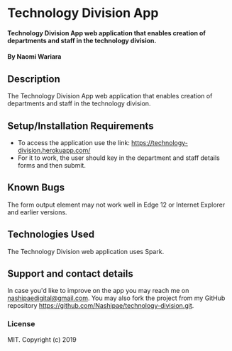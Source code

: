# Technology Division App
#### Technology Division App web application that enables creation of departments and staff in the technology division.
#### By **Naomi Wariara**
## Description
The Technology Division App web application that enables creation of departments and staff in the technology division.
## Setup/Installation Requirements
* To access the application use the link: https://technology-division.herokuapp.com/
* For it to work, the user should key in the department  and staff details  forms and then submit.

## Known Bugs
The form output element may not work well in Edge 12 or Internet Explorer and earlier versions.
## Technologies Used
The Technology Division web application uses Spark. 
## Support and contact details
In case you'd like to improve on the app you may reach me on nashipaedigital@gmail.com. You may also fork the project from my GitHub repository https://github.com/Nashipae/technology-division.git.
 
### License
MIT.
Copyright (c) 2019 
